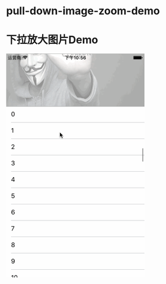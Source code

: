 # pull-down-image-zoom-demo
# 下拉放大图片Demo
![image](https://github.com/kaqijiang/pull-down-image-zoom-demo/raw/master/image/demo1.gif)
